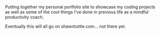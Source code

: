Putting together my personal portfolio site to showcase my coding projects as well as some of the cool things I've done in previous life as a mindful productivity coach.  

Eventually this will all go on shawntuttle.com... not there yet.
